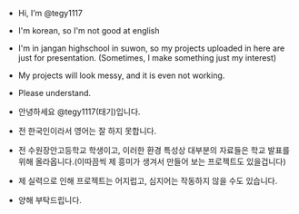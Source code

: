 - Hi, I’m @tegy1117
- I'm korean, so I'm not good at english
- I'm in jangan highschool in suwon, so my projects uploaded in here are just for presentation. (Sometimes, I make something just my interest)
- My projects will look messy, and it is even not working.
- Please understand.


- 안녕하세요 @tegy1117(태기)입니다.
- 전 한국인이라서 영어는 잘 하지 못합니다.
- 전 수원장안고등학교 학생이고, 이러한 환경 특성상 대부분의 자료들은 학교 발표를 위해 올라옵니다.(이따끔씩 제 흥미가 생겨서 만들어 보는 프로젝트도 있을겁니다)
- 제 실력으로 인해 프로젝트는 어지럽고, 심지어는 작동하지 않을 수도 있습니다.
- 양해 부탁드립니다.

<!---
나의 목표와 하고있는거 적기
--->
